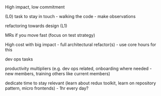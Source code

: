 High impact, low commitment 

(L0) task to stay in touch - walking the code - make observations 

refactoring towards design (L1)

MRs if you move fast (focus on test strategy) 

High cost with big impact - full architectural refactor(s) - use core hours for this

dev ops tasks

productivity multipliers (e.g. dev ops related, onboarding where needed - new members, training others like current members) 

dedicate time to stay relevant (learn about redux toolkit, learn on repository pattern, micro frontends) -    1hr every day?

